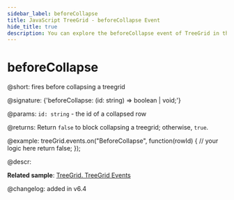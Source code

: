 ```yaml
---
sidebar_label: beforeCollapse
title: JavaScript TreeGrid - beforeCollapse Event 
hide_title: true
description: You can explore the beforeCollapse event of TreeGrid in the documentation of the DHTMLX JavaScript UI library. Browse developer guides and API reference, try out code examples and live demos, and download a free 30-day evaluation version of DHTMLX Suite 7.
---
```

 
# beforeCollapse

@short: fires before collapsing a treegrid

@signature: {'beforeCollapse: (id: string) => boolean | void;'}

@params:
`id: string` - the id of a collapsed row

@returns:
Return `false` to block collapsing a treegrid; otherwise, `true`.

@example:
treeGrid.events.on("BeforeCollapse", function(rowId) {
    // your logic here
    return false;
});

@descr:

**Related sample**: [TreeGrid. TreeGrid Events	](https://snippet.dhtmlx.com/sgwnxshe)

@changelog: added in v6.4
